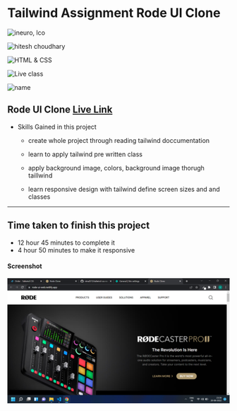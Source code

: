 # Tailwind Assignment Rode UI Clone

![ineuro, lco](https://img.shields.io/badge/iNeuron-LCO-green)

![hitesh choudhary](https://img.shields.io/badge/Hitesh--Choudhary-Full--stack--JS--bootcamp-red)

![HTML & CSS](https://img.shields.io/badge/TAILWIND-CSS-orange)

![Live class](https://img.shields.io/badge/LIVE--CLASS-PROJECT--RODE--UI-lightgrey)

![name](https://img.shields.io/badge/Vimal--Kumar-lightgrey)

## Rode UI Clone [Live Link](https://rode-ui-web.netlify.app//)

- Skills Gained in this project

  - create whole project through reading tailwind doccumentation

  - learn to apply tailwind pre written class

  - apply background image, colors, background image thorugh taillwind

  - learn responsive design with tailwind define screen sizes and and classes

---

## Time taken to finish this project

- 12 hour 45 minutes to complete it
- 4 hour 50 minutes to make it responsive

#### Screenshot

![Desktop](./screenshot/rode-ui.png)
